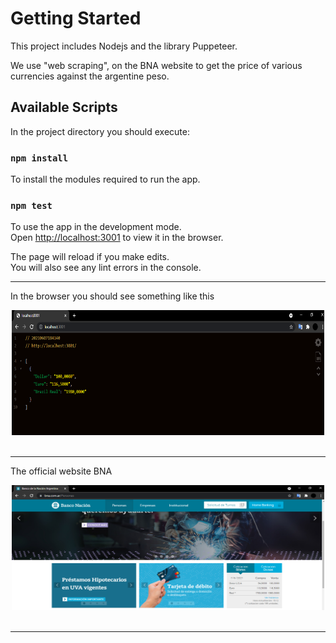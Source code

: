 # Getting Started

This project includes Nodejs and the library Puppeteer.

We use "web scraping", on the BNA website to get the price of various currencies against the argentine peso.

## Available Scripts

In the project directory you should execute:

### `npm install`

To install the modules required to run the app.

### `npm test`

To use the app in the development mode.\
Open [http://localhost:3001](http://localhost:3001) to view it in the browser.

The page will reload if you make edits.\
You will also see any lint errors in the console.


---
In the browser you should see something like this
<p align='center'>
<a href=""><img height="200" width="500" src="img/localhost.png"></a>&nbsp;&nbsp;

</p>

---
The official website BNA
<p align='center'>
<a href=""><img height="200" width="500" src="img/bna.png"></a>&nbsp;&nbsp;

</p>

---
